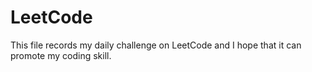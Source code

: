# LeetCode
This file records my daily challenge on LeetCode and I hope that it can promote my coding skill.
